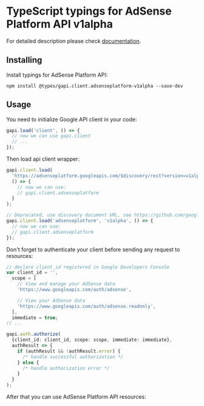 # TypeScript typings for AdSense Platform API v1alpha

For detailed description please check [documentation](https://developers.google.com/adsense/platforms/).

## Installing

Install typings for AdSense Platform API:

```
npm install @types/gapi.client.adsenseplatform-v1alpha --save-dev
```

## Usage

You need to initialize Google API client in your code:

```typescript
gapi.load('client', () => {
  // now we can use gapi.client
  // ...
});
```

Then load api client wrapper:

```typescript
gapi.client.load(
  'https://adsenseplatform.googleapis.com/$discovery/rest?version=v1alpha',
  () => {
    // now we can use:
    // gapi.client.adsenseplatform
  }
);
```

```typescript
// Deprecated, use discovery document URL, see https://github.com/google/google-api-javascript-client/blob/master/docs/reference.md#----gapiclientloadname----version----callback--
gapi.client.load('adsenseplatform', 'v1alpha', () => {
  // now we can use:
  // gapi.client.adsenseplatform
});
```

Don't forget to authenticate your client before sending any request to resources:

```typescript
// declare client_id registered in Google Developers Console
var client_id = '',
  scope = [
    // View and manage your AdSense data
    'https://www.googleapis.com/auth/adsense',

    // View your AdSense data
    'https://www.googleapis.com/auth/adsense.readonly',
  ],
  immediate = true;
// ...

gapi.auth.authorize(
  {client_id: client_id, scope: scope, immediate: immediate},
  authResult => {
    if (authResult && !authResult.error) {
      /* handle successful authorization */
    } else {
      /* handle authorization error */
    }
  }
);
```

After that you can use AdSense Platform API resources: <!-- TODO: make this work for multiple namespaces -->

```typescript

```
